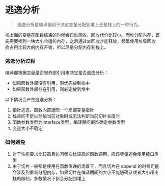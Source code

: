 # 逃逸分析

> 逃逸分析是编译器用于决定变量分配到堆上还是栈上的一种行为。

栈上面的变量在函数结束的时候会自动回收，回收代价比较小。而堆分配内存，首先需要找到一块大小合适的内存，之后通过`GC`回收才能释放，频繁使用垃圾回收会占用比较大的内存开销，所以尽量分配内存到栈上。

### 逃逸分析过程

编译器根据变量是否被外部引用来决定是否逃逸分析：

- 如果函数外部没有引用，则优先放到栈中
- 如果函数外部存在引用，则必定放到堆中



以下情况会产生逃逸分析：

1. 指针逃逸，函数内部返回一个局部变量指针
2. 栈空间不足以存放当前对象时或无法判断当前切片长度时
3. 函数参数类型为interface类型，编译期间很难确定参数类型
4. 变量大小不确定



### 如何避免

1. 对于性能要求比较高且访问频次比较高的函数调用，应该尽量避免使用接口类型
2. 由于切片一般都是使用在函数传递的场景下，而且切片在 append 的时候可能会涉及到重新分配内存，如果切片在编译期间的大小不能够确认或者大小超出栈的限制，多数情况下都会分配到堆上